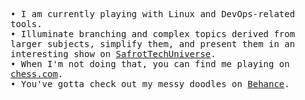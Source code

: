 <p align="left">
  <samp>
    • I am currently playing with Linux and DevOps-related tools.
    <br>
  </samp>
  <samp>
    • Illuminate branching and complex topics derived from larger subjects, simplify them, and present them in an interesting show on <a href="https://github.com/SafrotTechUniverse">SafrotTechUniverse</a>.
    <br>
  </samp>
  <samp>
    • When I'm not doing that, you can find me playing on <a href="https://www.chess.com/member/mo-abdelaziz">chess.com</a>.
  </samp>
  <br>
    <samp>
    • You've gotta check out my messy doodles on <a href="https://www.behance.net/safrot">Behance</a>.
  </samp>
</p>
